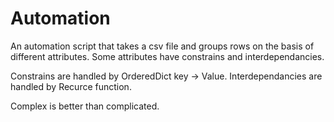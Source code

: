 # Automation


An automation script that takes a csv file and groups rows on the basis of different attributes.
Some attributes have constrains and interdependancies.

Constrains are handled by OrderedDict key -> Value.
Interdependancies are handled by Recurce function.

Complex is better than complicated.
